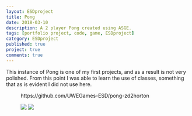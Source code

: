 ```yaml
---
layout: ESDproject
title: Pong
date: 2018-03-10
description: A 2 player Pong created using ASGE.
tags: [portfolio project, code, game, ESDproject]
category: ESDproject
published: true
project: true
comments: true
---
```

This instance of Pong is one of my first projects, and as a result is not very polished.
From this point I was able to learn the use of classes, something that as is evident
I did not use here.

<figure>
https://github.com/UWEGames-ESD/pong-zd2horton

<a href="https://i.imgur.com/bbTfGEK.jpg"><img src="https://i.imgur.com/bbTfGEK.jpg"></a>
<a href="https://i.imgur.com/dbrNZA3.jpg"><img src="https://i.imgur.com/dbrNZA3.jpg"></a>
</figure>
